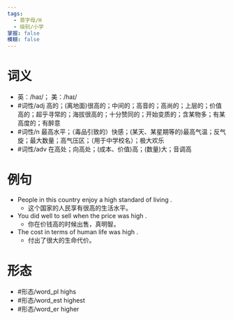 ```yaml
---
tags:
  - 首字母/H
  - 级别/小学
掌握: false
模糊: false
---
```

# 词义
- 英：/haɪ/； 美：/haɪ/
- #词性/adj  高的；(离地面)很高的；中间的；高音的；高尚的；上层的；价值高的；超乎寻常的；海拔很高的；十分赞同的；开始变质的；含某物多；有某高度的；有醉意
- #词性/n  最高水平；（毒品引致的）快感；(某天、某星期等的)最高气温；反气旋；最大数量；高气压区；（用于中学校名）；极大欢乐
- #词性/adv  在高处；向高处；(成本、价值)高；(数量)大；音调高
# 例句
- People in this country enjoy a high standard of living .
	- 这个国家的人民享有很高的生活水平。
- You did well to sell when the price was high .
	- 你在价钱高的时候出售，真明智。
- The cost in terms of human life was high .
	- 付出了很大的生命代价。
# 形态
- #形态/word_pl highs
- #形态/word_est highest
- #形态/word_er higher

